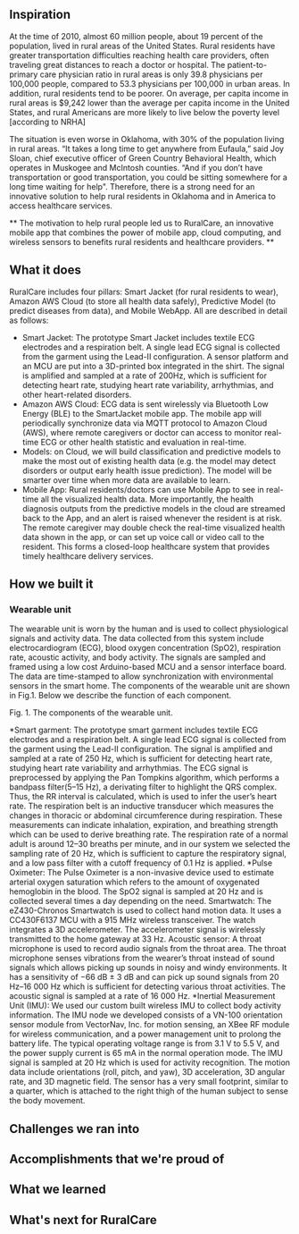 ## Inspiration
At the time of 2010, almost 60 million people, about 19 percent of the population, lived in rural areas of the United States. Rural residents have greater transportation difficulties reaching health care providers, often traveling great distances to reach a doctor or hospital. The patient-to-primary care physician ratio in rural areas is only 39.8 physicians per 100,000 people, compared to 53.3 physicians per 100,000 in urban areas. In addition, rural residents tend to be poorer. On average, per capita income in rural areas is $9,242 lower than the average per capita income in the United States, and rural Americans are more likely to live below the poverty level [according to NRHA]

The situation is even worse in Oklahoma, with 30% of the population living in rural areas. “It takes a long time to get anywhere from Eufaula,” said Joy Sloan, chief executive officer of Green Country Behavioral Health, which operates in Muskogee and McIntosh counties. “And if you don’t have transportation or good transportation, you could be sitting somewhere for a long time waiting for help". Therefore, there is a strong need for an innovative solution to help rural residents in Oklahoma and in America to access healthcare services.

** The motivation to help rural people led us to RuralCare, an innovative mobile app that combines the power of mobile app, cloud computing, and wireless sensors to benefits rural residents and healthcare providers. **

## What it does
RuralCare includes four pillars: Smart Jacket (for rural residents to wear), Amazon AWS Cloud (to store all health data safely), Predictive Model (to predict diseases from data), and Mobile WebApp. All are described in detail as follows:

* Smart Jacket: The prototype Smart Jacket includes textile ECG electrodes and a respiration belt. A single lead ECG signal is collected from the garment using the Lead-II configuration. A sensor platform and an MCU are put into a 3D-printed box integrated in the shirt. The signal is amplified and sampled at a rate of 200Hz, which is sufficient for detecting heart rate, studying heart rate variability, arrhythmias, and other heart-related disorders.
* Amazon AWS Cloud: ECG data is sent wirelessly via Bluetooth Low Energy (BLE) to the SmartJacket mobile app. The mobile app will periodically synchronize data via MQTT protocol to Amazon Cloud (AWS), where remote caregivers or doctor can access to monitor real-time ECG or other health statistic and evaluation in real-time.
* Models: on Cloud, we will build classification and predictive models to make the most out of existing health data (e.g. the model may detect disorders or output early health issue prediction). The model will be smarter over time when more data are available to learn.
* Mobile App: Rural residents/doctors can use Mobile App to see in real-time all the visualized health data. More importantly, the health diagnosis outputs from the predictive models in the cloud are streamed back to the App, and an alert is raised whenever the resident is at risk. The remote caregiver may double check the real-time visualized health data shown in the app, or can set up voice call or video call to the resident. This forms a closed-loop healthcare system that provides timely healthcare delivery services.
## How we built it
### Wearable unit
The wearable unit is worn by the human and is used to collect physiological signals and activity data. The data collected from this system include electrocardiogram (ECG), blood oxygen concentration (SpO2), respiration rate, acoustic activity, and body activity. The signals are sampled and framed using a low cost Arduino-based MCU and a sensor interface board. The data are time-stamped to allow synchronization with environmental sensors in the smart home. The components of the wearable unit are shown in Fig.1. Below we describe the function of each component.

Fig. 1. The components of the wearable unit.

*Smart garment: 
The prototype smart garment includes textile ECG electrodes and a respiration belt. A single lead ECG signal is collected from the garment using the Lead-II configuration. The signal is amplified and sampled at a rate of 250 Hz, which is sufficient for detecting heart rate, studying heart rate variability and arrhythmias. The ECG signal is preprocessed by applying the Pan Tompkins algorithm, which performs a bandpass filter(5–15 Hz), a derivating filter to highlight the QRS complex. Thus, the RR interval is calculated, which is used to infer the user’s heart rate. The respiration belt is an inductive transducer which measures the changes in thoracic or abdominal circumference during respiration. These measurements can indicate inhalation, expiration, and breathing strength which can be used to derive breathing rate. The respiration rate of a normal adult is around 12–30 breaths per minute, and in our system we selected the sampling rate of 20 Hz, which is sufficient to capture the respiratory signal, and a low pass filter with a cutoff frequency of 0.1 Hz is applied.
*Pulse Oximeter: 
The Pulse Oximeter is a non-invasive device used to estimate arterial oxygen saturation which refers to the amount of oxygenated hemoglobin in the blood. The SpO2 signal is sampled at 20 Hz and is collected several times a day depending on the need.
Smartwatch: The eZ430-Chronos Smartwatch is used to collect hand motion data. It uses a CC430F6137 MCU with a 915 MHz wireless transceiver. The watch integrates a 3D accelerometer. The accelerometer signal is wirelessly transmitted to the home gateway at 33 Hz.
Acoustic sensor: A throat microphone is used to record audio signals from the throat area. The throat microphone senses vibrations from the wearer’s throat instead of sound signals which allows picking up sounds in noisy and windy environments. It has a sensitivity of −66 dB ± 3 dB and can pick up sound signals from 20 Hz–16 000 Hz which is sufficient for detecting various throat activities. The acoustic signal is sampled at a rate of 16 000 Hz.
*Inertial Measurement Unit (IMU): 
We used our custom built wireless IMU to collect body activity information. The IMU node we developed consists of a VN-100 orientation sensor module from VectorNav, Inc. for motion sensing, an XBee RF module for wireless communication, and a power management unit to prolong the battery life. The typical operating voltage range is from 3.1 V to 5.5 V, and the power supply current is 65 mA in the normal operation mode. The IMU signal is sampled at 20 Hz which is used for activity recognition. The motion data include orientations (roll, pitch, and yaw), 3D acceleration, 3D angular rate, and 3D magnetic field. The sensor has a very small footprint, similar to a quarter, which is attached to the right thigh of the human subject to sense the body movement.

## Challenges we ran into

## Accomplishments that we're proud of

## What we learned

## What's next for RuralCare
